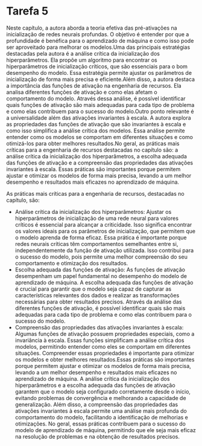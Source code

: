 # Tarefa 5
Neste capítulo, a autora aborda a teoria efetiva das pré-ativações na inicialização de redes neurais profundas. O objetivo é entender por que a profundidade é benéfica para o aprendizado de máquina e como isso pode ser aproveitado para melhorar os modelos.Uma das principais estratégias destacadas pela autora é a análise crítica da inicialização dos hiperparâmetros. Ela propõe um algoritmo para encontrar os hiperparâmetros de inicialização críticos, que são essenciais para o bom desempenho do modelo. Essa estratégia permite ajustar os parâmetros de inicialização de forma mais precisa e eficiente.Além disso, a autora destaca a importância das funções de ativação na engenharia de recursos. Ela analisa diferentes funções de ativação e como elas afetam o comportamento do modelo. Através dessa análise, é possível identificar quais funções de ativação são mais adequadas para cada tipo de problema e como elas contribuem para o sucesso do modelo.Outro ponto relevante é a universalidade além das ativações invariantes à escala. A autora explora as propriedades das funções de ativação que são invariantes à escala e como isso simplifica a análise crítica dos modelos. Essa análise permite entender como os modelos se comportam em diferentes situações e como otimizá-los para obter melhores resultados.No geral, as práticas mais críticas para a engenharia de recursos destacadas no capítulo são: a análise crítica da inicialização dos hiperparâmetros, a escolha adequada das funções de ativação e a compreensão das propriedades das ativações invariantes à escala. Essas práticas são importantes porque permitem ajustar e otimizar os modelos de forma mais precisa, levando a um melhor desempenho e resultados mais eficazes no aprendizado de máquina.

As práticas mais críticas para a engenharia de recursos, destacadas no capítulo, são:
  - Análise crítica da inicialização dos hiperparâmetros: Ajustar os hiperparâmetros de inicialização de uma rede neural para valores críticos é essencial para alcançar a criticidade. Isso significa encontrar os valores ideais para os parâmetros de inicialização, que permitem que o modelo aprenda de forma eficaz. Essa prática é importante porque redes neurais críticas têm comportamentos semelhantes entre si, independentemente da função de ativação utilizada. Isso contribui para o sucesso do modelo, pois permite uma melhor compreensão do seu comportamento e otimização dos resultados.
  - Escolha adequada das funções de ativação: As funções de ativação desempenham um papel fundamental no desempenho do modelo de aprendizado de máquina. A escolha adequada das funções de ativação é crucial para garantir que o modelo seja capaz de capturar as características relevantes dos dados e realizar as transformações necessárias para obter resultados precisos. Através da análise das diferentes funções de ativação, é possível identificar quais são mais adequadas para cada tipo de problema e como elas contribuem para o sucesso do modelo.
  - Compreensão das propriedades das ativações invariantes à escala: Algumas funções de ativação possuem propriedades especiais, como a invariância à escala. Essas funções simplificam a análise crítica dos modelos, permitindo entender como eles se comportam em diferentes situações. Compreender essas propriedades é importante para otimizar os modelos e obter melhores resultados.Essas práticas são importantes porque permitem ajustar e otimizar os modelos de forma mais precisa, levando a um melhor desempenho e resultados mais eficazes no aprendizado de máquina. A análise crítica da inicialização dos hiperparâmetros e a escolha adequada das funções de ativação garantem que o modelo seja configurado corretamente desde o início, evitando problemas de convergência e melhorando a capacidade de generalização. Além disso, a compreensão das propriedades das ativações invariantes à escala permite uma análise mais profunda do comportamento do modelo, facilitando a identificação de melhorias e otimizações. No geral, essas práticas contribuem para o sucesso do modelo de aprendizado de máquina, permitindo que ele seja mais eficaz na resolução de problemas e na obtenção de resultados precisos. 




   
